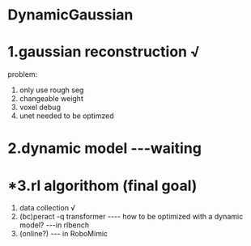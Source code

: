 # DynamicGaussian

# 1.gaussian reconstruction √
problem:
1. only use rough seg
2. changeable weight 
3. voxel debug
4. unet needed to be optimzed
# 2.dynamic model ---waiting
# *3.rl algorithom (final goal)
1. data collection √
2. (bc)peract -q transformer ---- how to be optimized with a dynamic model?  ---in rlbench
3. (online?) --- in RoboMimic
